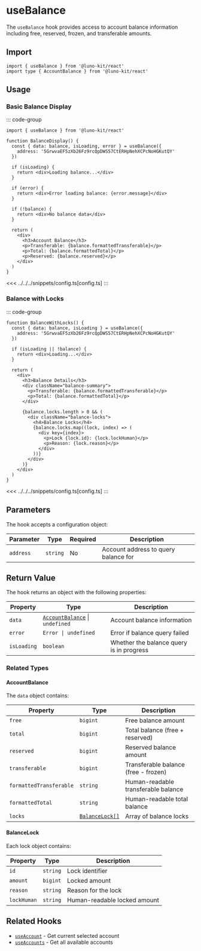 # useBalance

The `useBalance` hook provides access to account balance information including free, reserved, frozen, and transferable amounts.

## Import

```tsx
import { useBalance } from '@luno-kit/react'
import type { AccountBalance } from '@luno-kit/react'
```

## Usage

### Basic Balance Display

::: code-group

```tsx [index.tsx]
import { useBalance } from '@luno-kit/react'

function BalanceDisplay() {
  const { data: balance, isLoading, error } = useBalance({ 
    address: '5GrwvaEF5zXb26Fz9rcQpDWS57CtERHpNehXCPcNoHGKutQY' 
  })
  
  if (isLoading) {
    return <div>Loading balance...</div>
  }
  
  if (error) {
    return <div>Error loading balance: {error.message}</div>
  }
  
  if (!balance) {
    return <div>No balance data</div>
  }
  
  return (
    <div>
      <h3>Account Balance</h3>
      <p>Transferable: {balance.formattedTransferable}</p>
      <p>Total: {balance.formattedTotal}</p>
      <p>Reserved: {balance.reserved}</p>
    </div>
  )
}
```
<<< ../../../snippets/config.ts[config.ts]
:::

### Balance with Locks

::: code-group

```tsx [index.tsx]
function BalanceWithLocks() {
  const { data: balance, isLoading } = useBalance({ 
    address: '5GrwvaEF5zXb26Fz9rcQpDWS57CtERHpNehXCPcNoHGKutQY' 
  })
  
  if (isLoading || !balance) {
    return <div>Loading...</div>
  }
  
  return (
    <div>
      <h3>Balance Details</h3>
      <div className="balance-summary">
        <p>Transferable: {balance.formattedTransferable}</p>
        <p>Total: {balance.formattedTotal}</p>
      </div>
      
      {balance.locks.length > 0 && (
        <div className="balance-locks">
          <h4>Balance Locks</h4>
          {balance.locks.map((lock, index) => (
            <div key={index}>
              <p>Lock {lock.id}: {lock.lockHuman}</p>
              <p>Reason: {lock.reason}</p>
            </div>
          ))}
        </div>
      )}
    </div>
  )
}
```
<<< ../../../snippets/config.ts[config.ts]
:::

## Parameters

The hook accepts a configuration object:

| Parameter | Type | Required | Description |
|-----------|------|----------|-------------|
| `address` | `string` | No | Account address to query balance for |

## Return Value

The hook returns an object with the following properties:

| Property | Type                                               | Description |
|----------|----------------------------------------------------|-------------|
| `data` | [`AccountBalance`](#accountbalance) \| `undefined` | Account balance information |
| `error` | `Error \| undefined`                               | Error if balance query failed |
| `isLoading` | `boolean`                                          | Whether the balance query is in progress |

### Related Types

#### AccountBalance

The `data` object contains:

| Property | Type                            | Description |
|----------|---------------------------------|-------------|
| `free` | `bigint`                        | Free balance amount |
| `total` | `bigint`                        | Total balance (free + reserved) |
| `reserved` | `bigint`                        | Reserved balance amount |
| `transferable` | `bigint`                        | Transferable balance (free - frozen) |
| `formattedTransferable` | `string`                        | Human-readable transferable balance |
| `formattedTotal` | `string`                        | Human-readable total balance |
| `locks` | [`BalanceLock[]`](#balancelock) | Array of balance locks |

#### BalanceLock

Each lock object contains:

| Property | Type | Description |
|----------|------|-------------|
| `id` | `string` | Lock identifier |
| `amount` | `bigint` | Locked amount |
| `reason` | `string` | Reason for the lock |
| `lockHuman` | `string` | Human-readable locked amount |

## Related Hooks

- [`useAccount`](/hooks/account/use-account) - Get current selected account
- [`useAccounts`](/hooks/account/use-accounts) - Get all available accounts

